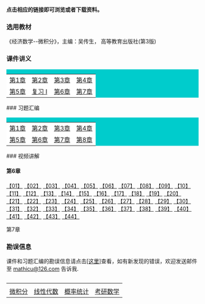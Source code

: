 **点击相应的链接即可浏览或者下载资料。**

### 选用教材

《经济数学--微积分》，主编：吴传生， 高等教育出版社(第3版)

### 课件讲义

<table border="0" cellpadding="1" bgcolor="#00CCCC" width="300">
    <caption ></caption>
    <tr>
	    <td bgcolor="#FFFFFF">
		 <a href='./docs/print_chap1.pdf'>第1章</a>
		</td>
		<td bgcolor="#FFFFFF">
		 <a href='./docs/print_chap2.pdf'>第2章</a>
		</td>
        <td bgcolor="#FFFFFF">
		 <a href='./docs/print_chap3.pdf'>第3章</a>
		</td>
        <td bgcolor="#FFFFFF">
		 <a href='./docs/print_chap4.pdf'>第4章</a>
		</td>
	  </tr>
	  <tr>
	     <td bgcolor="#FFFFFF">
		 <a href='./docs/print_chap5.pdf'>第5章</a>
		</td>
          <td bgcolor="#FFFFFF">
		 <a href='./docs/print_fx1.pdf'>复习 I</a>
		</td>
          <td bgcolor="#FFFFFF">
		 <a href='./docs/print_chap6.pdf'>第6章</a>
		</td>
          <td bgcolor="#FFFFFF">
		 <a href='./docs/print_chap7.pdf'>第7章</a>
		</td>
	  </tr>
   </table>
### 习题汇编 

<table border="0" cellpadding="1" bgcolor="#00CCCC" width="300">
    <caption ></caption>
    <tr>
	    <td bgcolor="#FFFFFF">
		 <a href='./docs/xsim_chap1.pdf'>第1章</a>
		</td>
		<td bgcolor="#FFFFFF">
		 <a href='./docs/xsim_chap2.pdf'>第2章</a>
		</td>
        <td bgcolor="#FFFFFF">
		 <a href='./docs/xsim_chap3.pdf'>第3章</a>
		</td>
        <td bgcolor="#FFFFFF">
		 <a href='./docs/xsim_chap4.pdf'>第4章</a>
		</td>
	  </tr>
	  <tr>
	     <td bgcolor="#FFFFFF">
		 <a href='./docs/xsim_chap5.pdf'>第5章</a>
		</td>
          <td bgcolor="#FFFFFF">
		 <a href='./docs/xsim_chap6.pdf'>第6章</a>
		</td>
          <td bgcolor="#FFFFFF">
		 <a href='./docs/xsim_chap7.pdf'>第7章</a>
		</td>
          <td bgcolor="#FFFFFF">
		 <a href='./docs/xsim_chap8.pdf'>第8章</a>
		</td>
	  </tr>
   </table>
### 视频讲解

#### 第6章

[【01】](http://mp.weixin.qq.com/s?__biz=MzAxMTQxMTE2NA==&mid=2247489021&idx=7&sn=9cd106174dd5733ae459175f345e27f6&chksm=9b40de4eac375758b0fa8f687d273799c4bf581ca58021798b08b6983369c1eca9d7c2f7721a&scene=21#wechat_redirect) [【02】](http://mp.weixin.qq.com/s?__biz=MzAxMTQxMTE2NA==&mid=2247489005&idx=1&sn=e92048247e8fc0eaf2efbc89fcee103e&chksm=9b40de5eac375748ea1641809d46587c40d3223223445db5050158c4a0bbff46236e3ea7050a&scene=21#wechat_redirect) [【03】](http://mp.weixin.qq.com/s?__biz=MzAxMTQxMTE2NA==&mid=2247489021&idx=6&sn=a0e25651daee94b506627ead4f4317bc&chksm=9b40de4eac3757587852d04af882462a82107705b845b3d747fa0ca04d4ef0195b5411a9ebab&scene=21#wechat_redirect) [【04】](http://mp.weixin.qq.com/s?__biz=MzAxMTQxMTE2NA==&mid=2247489021&idx=5&sn=476c4a2bbc6ff3e20179c249dc1f72c8&chksm=9b40de4eac375758e663f7c87a30cf707a8302223ced7d3fb2e957f8b872d5a0f01b71366b3e&scene=21#wechat_redirect) [【05】](http://mp.weixin.qq.com/s?__biz=MzAxMTQxMTE2NA==&mid=2247489021&idx=4&sn=c1e1adf799d50dc31e6ede3a1ddd7587&chksm=9b40de4eac3757587902a150f77a79b7755e93416e01389455b6b5275419c6a85fec925ae027&scene=21#wechat_redirect) [【06】](http://mp.weixin.qq.com/s?__biz=MzAxMTQxMTE2NA==&mid=2247489021&idx=3&sn=9f36a07d2e20b02f651a7e27e5659e2a&chksm=9b40de4eac375758bf07c045c1fd81e859dd4f3f3ea3e69a6f693bd67db8c621276ce9e000bd&scene=21#wechat_redirect) [【07】](http://mp.weixin.qq.com/s?__biz=MzAxMTQxMTE2NA==&mid=2247489021&idx=2&sn=713e06f743918e675aed7f2455b16858&chksm=9b40de4eac375758d796e02e4b7c7720134fe02e181a674c1472fc653fc3be269857a7ea3908&scene=21#wechat_redirect) [【08】](http://mp.weixin.qq.com/s?__biz=MzAxMTQxMTE2NA==&mid=2247489019&idx=8&sn=3d013cbd43f3b306c33ea5decebc70fb&chksm=9b40de48ac37575e5d87889d9ffa38da9e6dd33a7cb1b6eb1678a5868affea0001fbc69a6a90&scene=21#wechat_redirect) [【09】](http://mp.weixin.qq.com/s?__biz=MzAxMTQxMTE2NA==&mid=2247489021&idx=1&sn=c0c7696ca40c7325d4682d78f5bc2faf&chksm=9b40de4eac37575820486d33e4cda8cd16be8212a9cf5c792bb9e25a89b85abb037fc9349ae2&scene=21#wechat_redirect) [【10】](http://mp.weixin.qq.com/s?__biz=MzAxMTQxMTE2NA==&mid=2247489019&idx=7&sn=a04702f251b3d20a2070d9d4e7969050&chksm=9b40de48ac37575e3a853da20a60b2e9091a631f4fb5423a91d44e33cb8e114b26bd75d54f50&scene=21#wechat_redirect) [【11】](https://mp.weixin.qq.com/s?__biz=MzAxMTQxMTE2NA==&mid=2247489019&idx=6&sn=09d691b693e2b66474713186fe20c7af&chksm=9b40de48ac37575eb7c35be61395f7881e7cb6e93f7b7fed5a0f1e26688684ee11813dccde0f#rd) [【12】](https://mp.weixin.qq.com/s?__biz=MzAxMTQxMTE2NA==&mid=2247489019&idx=4&sn=d38bb3f31a1f8fc0e94b7f011557012a&chksm=9b40de48ac37575ebce4545de0587edf215f2c572340f87241b587fe9bfbc95013b420ae9f01#rd) [【13】](https://mp.weixin.qq.com/s?__biz=MzAxMTQxMTE2NA==&mid=2247489019&idx=5&sn=e9862dc3f3af9beda2d2c3fac07faa36&chksm=9b40de48ac37575e92bb816958d385925162b4776fe5701a508652956cfcd7e28569c792e83a#rd) [【14】](https://mp.weixin.qq.com/s?__biz=MzAxMTQxMTE2NA==&mid=2247489019&idx=2&sn=c2de253472c259c4edde0124981b541b&chksm=9b40de48ac37575e888670850272f1a46195d5610233b6fd41ae0ef0802e43c2b33d3e55eee4#rd) [【15】](https://mp.weixin.qq.com/s?__biz=MzAxMTQxMTE2NA==&mid=2247489019&idx=3&sn=f1ac04fc9ffb70774b57937080c6bac2&chksm=9b40de48ac37575eac5c06910ffd04d3a538904ffe1d51be87454b940ccc7fe38a064e72bd1a#rd) [【16】](https://mp.weixin.qq.com/s?__biz=MzAxMTQxMTE2NA==&mid=2247489017&idx=8&sn=104c1196dcc3a524413d6a44d969c39d&chksm=9b40de4aac37575cd0cf3cf8cc7b157cd27ed60a9f19d44e56675e41ec013cd476b9acd25600#rd) [【17】](https://mp.weixin.qq.com/s?__biz=MzAxMTQxMTE2NA==&mid=2247489019&idx=1&sn=43629d79da777b9c112389ee84d58a6a&chksm=9b40de48ac37575eb4685399d516515056c762a04de002d2a0b4f5f36149fa3839f0c4e0b39f#rd) [【18】](https://mp.weixin.qq.com/s?__biz=MzAxMTQxMTE2NA==&mid=2247489017&idx=6&sn=01e29e28a7a8dac887eac6909a7b0335&chksm=9b40de4aac37575c3434ca105895261930f9153d52629d9c1b83626160a2616a98baa39b746b#rd) [【19】](https://mp.weixin.qq.com/s?__biz=MzAxMTQxMTE2NA==&mid=2247489017&idx=7&sn=dc77474cb74ed259dcc623fc9058687d&chksm=9b40de4aac37575c6a3a98de5aea6970cc370cc86b80d45213e4f00a0576c3b576c0d82617b5#rd) [【20】](https://mp.weixin.qq.com/s?__biz=MzAxMTQxMTE2NA==&mid=2247489017&idx=5&sn=0f2e8b303197d903f546e26eb267decc&chksm=9b40de4aac37575c33b543cf57c80a0bd9c1aeed0929d2e5bc8b77fe6e9108f14998519e5754#rd) [【21】](https://mp.weixin.qq.com/s?__biz=MzAxMTQxMTE2NA==&mid=2247489017&idx=4&sn=b349f5aae849fea1837f776f5f031414&chksm=9b40de4aac37575cf12e7d9b85c6d1a4f8335d5c8b1b1e0c9b7a23d6b0e8f9b5c0322f0c3238#rd) [【22】](https://mp.weixin.qq.com/s?__biz=MzAxMTQxMTE2NA==&mid=2247489017&idx=3&sn=d53f27b3971e6fdc1fc96f4d16bdab16&chksm=9b40de4aac37575c938daa0e968f3e5a693e66bcd473a8303f76aa4b80927b3c6b3769d0067d#rd) [【23】](https://mp.weixin.qq.com/s?__biz=MzAxMTQxMTE2NA==&mid=2247489011&idx=8&sn=178633cf78d983f071db7118655e9266&chksm=9b40de40ac375756481ed1e969df27ffb4821fe6e0757e5570e6e6a162aca9a8704325585164#rd) [【24】](https://mp.weixin.qq.com/s?__biz=MzAxMTQxMTE2NA==&mid=2247489017&idx=1&sn=67a439e547eb89cfef9a1fc4a376828a&chksm=9b40de4aac37575cd33ae4664ef970c70ad70179e206b2cad7cf7148c7c7a62afe4b1a499634#rd) [【25】](https://mp.weixin.qq.com/s?__biz=MzAxMTQxMTE2NA==&mid=2247489017&idx=2&sn=0a34d7bc9829934aad74ef7c60185e97&chksm=9b40de4aac37575cab8ca317dad74d2dad568d01532561f204cd231ce946ac8776897b3df35b#rd) [【26】](https://mp.weixin.qq.com/s?__biz=MzAxMTQxMTE2NA==&mid=2247489011&idx=7&sn=4cca78854e5e058d9908c1a7e3bfe505&chksm=9b40de40ac3757563a58f9ad3303389661c52bacdd6f19f3e96c481c4fbad2d01a23ae7da484#rd) [【27】](https://mp.weixin.qq.com/s?__biz=MzAxMTQxMTE2NA==&mid=2247489011&idx=5&sn=2345b54dacdf1c6216343af4a53bcd00&chksm=9b40de40ac3757564820cb1654dd22ff7a66f459b2ab7e3737836ee369018ca57849e9218fd4#rd) [【28】](https://mp.weixin.qq.com/s?__biz=MzAxMTQxMTE2NA==&mid=2247489011&idx=6&sn=6511e96e157645819ad47706f635b786&chksm=9b40de40ac375756e09f6d18d2c33bd0647eab4ed7472abef830996d84f2c361a8492ad5c1c9#rd) [【29】](https://mp.weixin.qq.com/s?__biz=MzAxMTQxMTE2NA==&mid=2247489011&idx=3&sn=e20442f05c20299c6c4ea2feed9c9c96&chksm=9b40de40ac375756894cf122ae86c8ddd4582bbdf31c95e0880cc67c32f9e032eb00ea299d62#rd) [【30】](https://mp.weixin.qq.com/s?__biz=MzAxMTQxMTE2NA==&mid=2247489011&idx=4&sn=0744d46159acc2794c0917cfc35e7416&chksm=9b40de40ac3757569ec107733b1a02b14ef14c7f7512fc4899dbad7dbf80858efc4ab33a07b2#rd) [【31】](https://mp.weixin.qq.com/s?__biz=MzAxMTQxMTE2NA==&mid=2247489011&idx=1&sn=972b4e06e420d373a5007153a25fe915&chksm=9b40de40ac375756b5b0703fc572ccf07f7e7f0455efa818bff316cec629f0521f2fac5ee364#rd) [【32】](https://mp.weixin.qq.com/s?__biz=MzAxMTQxMTE2NA==&mid=2247489011&idx=2&sn=6c1d9d88991dab06316f5d6a7b216239&chksm=9b40de40ac3757565238a26b0be3d836b852f0c8c386e4cbac07767b4efac3405b97ca16c99e#rd) [【33】](https://mp.weixin.qq.com/s?__biz=MzAxMTQxMTE2NA==&mid=2247489037&idx=1&sn=41f42d8b46377613cc6c728878a4d60b&chksm=9b40ddbeac3754a84c8b3bccd860104dbec44118435f7be4a77544b3e9717b2f8009b5c1d42e#rd) [【34】](https://mp.weixin.qq.com/s?__biz=MzAxMTQxMTE2NA==&mid=2247489005&idx=8&sn=053cb232041ea7a8fa981d92d1840af3&chksm=9b40de5eac37574889ca8f2308829d5de70c210f7648d7fd453c4be4627be73490d27ebce08a#rd) [【35】](https://mp.weixin.qq.com/s?__biz=MzAxMTQxMTE2NA==&mid=2247489005&idx=5&sn=0f9344d3a063f28826c3e0db0c147efc&chksm=9b40de5eac37574838a2372afaf8646caaf8f035b2ae553c25deec977dad998c3f4bc7904b82#rd) [【36】](https://mp.weixin.qq.com/s?__biz=MzAxMTQxMTE2NA==&mid=2247489005&idx=6&sn=8ae87a7466d2d58907f2f6676c64f8df&chksm=9b40de5eac37574846f90c080eba97abd3e29dec24b4e5830e709cbb137658329e4e01018dac#rd) [【37】](https://mp.weixin.qq.com/s?__biz=MzAxMTQxMTE2NA==&mid=2247489005&idx=7&sn=569c6a22dbf2cd1ce46e1cac8809d07f&chksm=9b40de5eac375748ddeb320ad5962ceedf2b7619d2d1cbe0055195c270dc5c1ff0054c5e4d49#rd) [【38】](https://mp.weixin.qq.com/s?__biz=MzAxMTQxMTE2NA==&mid=2247489005&idx=2&sn=099a0690a6e92cfa2ac2b92862cc4a6e&chksm=9b40de5eac3757489ab310ff4f1fbed910407c2a9dd446f2bcf4e5396845628255d60f8774d4#rd) [【39】](https://mp.weixin.qq.com/s?__biz=MzAxMTQxMTE2NA==&mid=2247489005&idx=3&sn=b5e04372512cf92055a77f8e23d83e17&chksm=9b40de5eac375748df9d8d0a498a0ee888e2498fba411723695e4c64133e918a4f3487295c51#rd) [【40】](https://mp.weixin.qq.com/s?__biz=MzAxMTQxMTE2NA==&mid=2247489005&idx=4&sn=2da6308f5900c454ea1a0173ee59a038&chksm=9b40de5eac375748d636bfc664ffe490abbc763dcf8926f3df9f8518c446d55fccc0e6139206#rd) [【41】](https://mp.weixin.qq.com/s?__biz=MzAxMTQxMTE2NA==&mid=2247489023&idx=3&sn=d095bb358bb61632d7db71c0fea7b7dd&chksm=9b40de4cac37575af29c8deac0591fb393176a8b3639e7506b974fbc6580dd23caa775fd047f#rd) [【42】](https://mp.weixin.qq.com/s?__biz=MzAxMTQxMTE2NA==&mid=2247489023&idx=2&sn=e09265e2cc8e51d6ac64c3062334ba9c&chksm=9b40de4cac37575aa6d6b4e78dbf76882ec7509dd25e5b94d6367500bf36079836f389fb158e#rd) [【43】](https://mp.weixin.qq.com/s?__biz=MzAxMTQxMTE2NA==&mid=2247489023&idx=1&sn=9f0cb246d8fa651cc4a98ebe8fe3e8a1&chksm=9b40de4cac37575a61f06df0d6049ea262e3db981a6ae132a4180cfba52c36dd6b2ab8708d4c#rd) [【44】](https://mp.weixin.qq.com/s?__biz=MzAxMTQxMTE2NA==&mid=2247489021&idx=8&sn=2c89dd6cae16a9b368f4ee6bfc5ed5ce&chksm=9b40de4eac3757588016fdd33dd5b9564b0ed528f8f60b527971e6f1d8f6892921e884e94d3e#rd)

第7章 





### 勘误信息

课件和习题汇编的勘误信息请点击<a href='../err'>[这里]</a>查看，如有新发现的错误，欢迎发送邮件至 mathicu@126.com 告诉我.

<table border="0" cellpadding="1" width="300">
    <caption ></caption>
    <tr>
	    <td>
		</td>
		<td>
		</td>
        <td>
		</td>
        <td>
		</td>
	  </tr>
	  <tr>
	     <td>
		 <a href='../wjf/index'>微积分</a>
		</td>
          <td>
		 <a href='../xxds/index'>线性代数</a>
		</td>
          <td>
		 <a href='../gltj/index'>概率统计</a>
		</td>
          <td>
		 <a href='../kysx/index'>考研数学</a>
		</td>
	  </tr>
   </table>
